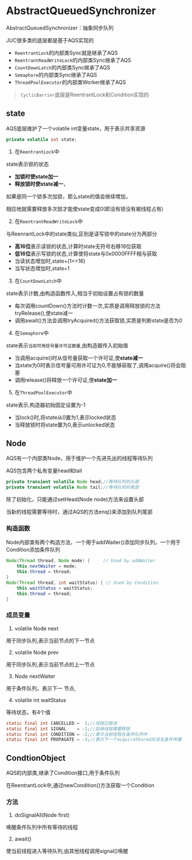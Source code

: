 # AbstractQueuedSynchronizer

AbstractQueuedSynchronizer：抽象同步队列

JUC很多类的底层都是基于AQS实现的

* `ReentrantLock`的内部类Sync就是继承了AQS
* `ReentrantReadWriteLock`的内部类Sync继承了AQS
* `CountDownLatch`的内部类Sync继承了AQS
* `Semaphore`的内部类Sync继承了AQS
* `ThreadPoolExecutor`的内部类Worker继承了AQS

> `CyclicBarrier`底层是ReentrantLock和Condition实现的



## state

AQS底层维护了一个volatile int变量state，用于表示共享资源

```java
private volatile int state;
```



1. 在`ReentrantLock`中

state表示锁的状态

* **加锁时使state加一**
* **释放锁时使state减一**，

如果是同一个锁多次加锁，那么state的值会继续增加，

相应地就需要释放多次锁才能使state变成0(即没有锁没有被线程占有)

2. 在`ReentrantReadWriteLock`中

与ReenrantLock中的state类似,区别是读写锁中的state分为两部分

* **高16位**表示读锁的状态,计算时state无符号右移16位获取
* **低16位**表示写锁的状态,计算使将state与0x0000FFFF相与获取
* 当读状态增加时,state+(1<<16)
* 当写状态增加时,state+1

3. 在`CountDownLatch`中

state表示计数,由构造函数传入,相当于初始设置占有锁的数量

* 每次调用countDown()方法时计数一次,实质是调用释放锁的方法tryRelease(),使state减一
* 调用await()方法会调用tryAcquired()方法获取锁,实质是判断state是否为0

4. 在`Semaphore`中

state表示`当前可用信号量许可证数量`,由构造器传入初始值

* 当调用acquire()时从信号量获取一个许可证,使**state减一** 
* 当state为0时表示信号量可用许可证为0,不能够获取了,调用acquire()将会阻塞
* 调用release()将释放一个许可证,使**state加一**

5. 在`ThreadPoolExecutor`中

state表示,构造器初始固定设置为-1

* 当lock()时,将state从0置为1,表示locked状态
* 当释放锁时将state置为0,表示unlocked状态

## Node

AQS有一个内部类Node，用于维护一个先进先出的线程等待队列

AQS包含两个私有变量head和tail

```java
private transient volatile Node head;//等待队列的头部
private transient volatile Node tail;//等待队列的尾部
```

除了初始化，只能通过setHead(Node node)方法来设置头部

当新的线程需要等待时，通过AQS的方法enq()来添加到队列尾部



### 构造函数

Node内部类有两个构造方法，一个用于addWaiter()添加同步队列，一个用于Condition添加条件队列

```java
Node(Thread thread, Node mode) {     // Used by addWaiter
    this.nextWaiter = mode;
    this.thread = thread;
}
Node(Thread thread, int waitStatus) { // Used by Condition
    this.waitStatus = waitStatus;
    this.thread = thread;
}
```

### 成员变量

1. volatile Node next

用于同步队列,表示当前节点的下一节点

2. volatile Node prev

用于同步队列,表示当前节点的上一节点

3. Node nextWaiter

用于条件队列，表示下一 节点,

4. volatile int waitStatus

等待状态，有4个值

```java
static final int CANCELLED =  1;//线程已取消
static final int SIGNAL    = -1;//后继线程需要释放
static final int CONDITION = -2;//表示当前线程在条件队列中
static final int PROPAGATE = -3;//表示下一个acquireShared应该无条件传播
```

## CondtionObject

AQS的内部类,继承了Condition接口,用于条件队列

在ReentrantLock中,通过newCondition()方法获取一个Condition



### 方法

1. doSignalAll(Node first)

唤醒条件队列中所有等待的线程

2. await()

使当前线程进入等待队列,由其他线程调用signal()唤醒